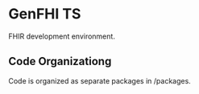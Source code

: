 # GenFHI TS

FHIR development environment.

## Code Organizationg

Code is organized as separate packages in /packages.
